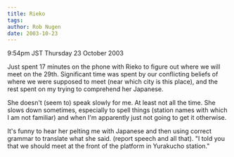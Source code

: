 ```yaml
---
title: Rieko
tags: 
author: Rob Nugen
date: 2003-10-23
---
```


<p class=date>9:54pm JST Thursday 23 October 2003</p>

<p>Just spent 17 minutes on the phone with Rieko to figure out where
we will meet on the 29th.  Significant time was spent by our
conflicting beliefs of where we were supposed to meet (near which city
is this place), and the rest spent on my trying to comprehend her
Japanese.</p>

<p>She doesn't (seem to) speak slowly for me.  At least not all the
time.  She slows down sometimes, especially to spell things (station
names with which I am not familiar) and when I'm apparently just not
going to get it otherwise.</p>

<p>It's funny to hear her pelting me with Japanese and then using
correct grammar to translate what she said.   (report speech and all
that).  "I told you that we should meet at the front of the platform
in Yurakucho station."</p>
